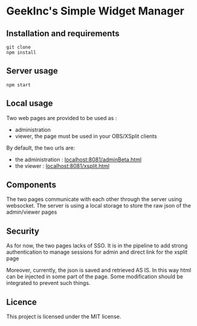 # GeekInc's Simple Widget Manager

## Installation and requirements
```
git clone
npm install
```

## Server usage
```
npm start
```

## Local usage

Two web pages are provided to be used as :

- administration
- viewer, the page must be used in your OBS/XSplit clients


By default, the two urls are:

- the administration :  [localhost:8081/adminBeta.html](http://localhost:8081/adminBeta.html)
- the viewer :  [localhost:8081/xsplit.html](http://localhost:8081/xsplit.html)

## Components

The two pages communicate with each other through the server using websocket. The server is using a local storage to store the raw json of the admin/viewer pages

## Security

As for now, the two pages lacks of SSO. It is in the pipeline to add strong authentication to manage sessions for admin and direct link for the xsplit page

Moreover, currently, the json is saved and retrieved AS IS. In this way html can be injected in some part of the page. Some modification should be integrated to prevent such things.

## Licence

This project is licensed under the MIT license.
